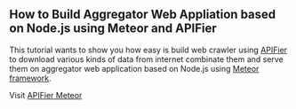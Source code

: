 ##  How to Build Aggregator Web Appliation based on Node.js using Meteor and APIFier

This tutorial wants to show you how easy is build web crawler using [APIFier](https://apifier.com) to download various kinds of data from internet combinate them and serve them on aggregator web application based on Node.js using [Meteor framework](https://www.meteor.com).

Visit [APIFier Meteor](https://kachna.github.io/APIFier-Meteor/)
